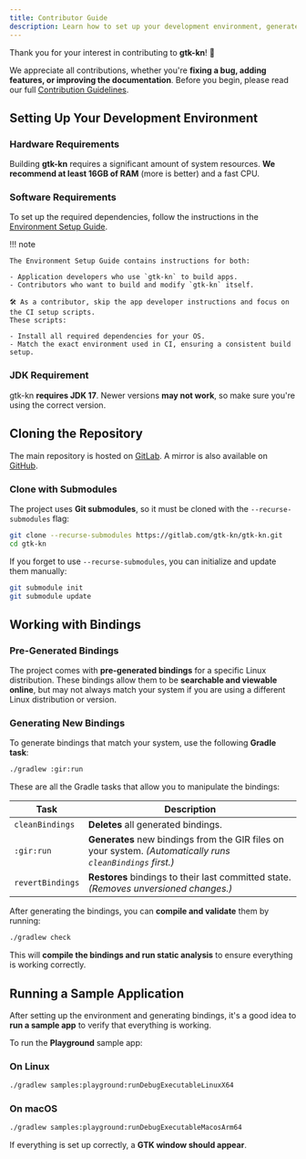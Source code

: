 ```yaml
---
title: Contributor Guide
description: Learn how to set up your development environment, generate bindings, and contribute to the gtk-kn project.
---
```


Thank you for your interest in contributing to **gtk-kn**! 🎉

We appreciate all contributions, whether you're **fixing a bug, adding features, or improving the documentation**.
Before you begin, please read our
full [Contribution Guidelines](https://gitlab.com/gtk-kn/gtk-kn/-/blob/master/CONTRIBUTING.md).

## Setting Up Your Development Environment

### Hardware Requirements

Building **gtk-kn** requires a significant amount of system resources. **We recommend at least 16GB of RAM** (more is
better) and a fast CPU.

### Software Requirements

To set up the required dependencies, follow the instructions in
the [Environment Setup Guide](../developer-guide/environment-setup.md).

!!! note

    The Environment Setup Guide contains instructions for both:

    - Application developers who use `gtk-kn` to build apps.
    - Contributors who want to build and modify `gtk-kn` itself.

    🛠️ As a contributor, skip the app developer instructions and focus on the CI setup scripts.
    These scripts:

    - Install all required dependencies for your OS.
    - Match the exact environment used in CI, ensuring a consistent build setup.

### JDK Requirement

gtk-kn **requires JDK 17**.
Newer versions **may not work**, so make sure you're using the correct version.

## Cloning the Repository

The main repository is hosted on [GitLab](https://gitlab.com/gtk-kn/gtk-kn). A mirror is also available
on [GitHub](https://github.com/gtk-kn/gtk-kn).

### Clone with Submodules

The project uses **Git submodules**, so it must be cloned with the `--recurse-submodules` flag:

```sh
git clone --recurse-submodules https://gitlab.com/gtk-kn/gtk-kn.git
cd gtk-kn
```

If you forget to use `--recurse-submodules`, you can initialize and update them manually:

```sh
git submodule init
git submodule update
```

## Working with Bindings

### Pre-Generated Bindings

The project comes with **pre-generated bindings** for a specific Linux distribution.
These bindings allow them to be **searchable and viewable online**, but may not always match your system if you are
using a different Linux distribution or version.

### Generating New Bindings

To generate bindings that match your system, use the following **Gradle task**:

```sh
./gradlew :gir:run
```

These are all the Gradle tasks that allow you to manipulate the bindings:

| Task             | Description                                                                                                 |
|------------------|-------------------------------------------------------------------------------------------------------------|
| `cleanBindings`  | **Deletes** all generated bindings.                                                                         |
| `:gir:run`       | **Generates** new bindings from the GIR files on your system. _(Automatically runs `cleanBindings` first.)_ |
| `revertBindings` | **Restores** bindings to their last committed state. _(Removes unversioned changes.)_                       |


After generating the bindings, you can **compile and validate** them by running:

```sh
./gradlew check
```

This will **compile the bindings and run static analysis** to ensure everything is working correctly.

## Running a Sample Application

After setting up the environment and generating bindings, it's a good idea to **run a sample app** to verify that
everything is working.

To run the **Playground** sample app:

### On Linux

```sh
./gradlew samples:playground:runDebugExecutableLinuxX64
```

### On macOS

```sh
./gradlew samples:playground:runDebugExecutableMacosArm64
```

If everything is set up correctly, a **GTK window should appear**.
